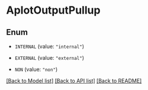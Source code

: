 # ApIotOutputPullup

## Enum


* `INTERNAL` (value: `"internal"`)

* `EXTERNAL` (value: `"external"`)

* `NON` (value: `"non"`)


[[Back to Model list]](../README.md#documentation-for-models) [[Back to API list]](../README.md#documentation-for-api-endpoints) [[Back to README]](../README.md)


